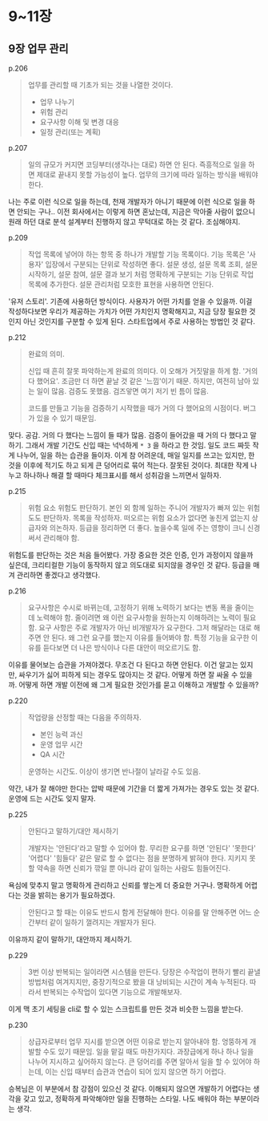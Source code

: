 # 9~11장

## 9장 업무 관리

p.206

> 업무를 관리할 때 기초가 되는 것을 나열한 것이다.
>
> - 업무 나누기
> - 위험 관리
> - 요구사항 이해 및 변경 대응
> - 일정 관리(또는 계획)

p.207

> 일의 규모가 커지면 코딩부터(생각나는 대로) 하면 안 된다. 즉흥적으로 일을 하면 제대로 끝내지 못할 가능성이 높다. 업무의 크기에 따라 일하는 방식을 배워야 한다.

나는 주로 이런 식으로 일을 하는데, 천재 개발자가 아니기 때문에 이런 식으로 일을 하면 안되는 구나.. 이전 회사에서는 이렇게 하면 혼났는데, 지금은 막아줄 사람이 없으니 원래 하던 대로 분석 설계부터 진행하지 않고 무턱대로 하는 것 같다. 조심해야지.

p.209

> 작업 목록에 넣어야 하는 항목 중 하나가 개발할 기능 목록이다. 기능 목록은 '사용자' 입장에서 구분되는 단위로 작성하면 좋다. 설문 생성, 설문 목록 조회, 설문 시작하기, 설문 참여, 설문 결과 보기 처럼 명확하게 구분되는 기능 단위로 작업 목록에 추가한다. 설문 관리처럼 모호한 표현을 사용하면 안된다.

'유저 스토리'. 기존에 사용하던 방식이다. 사용자가 어떤 가치를 얻을 수 있을까. 이걸 작성하다보면 우리가 제공하는 가치가 어떤 가치인지 명확해지고, 지금 당장 필요한 것인지 아닌 것인지를 구분할 수 있게 된다. 스타트업에서 주로 사용하는 방법인 것 같다.

p.212

> 완료의 의미.
>
> 신입 때 흔히 잘못 파악하는게 완료의 의미다. 이 오해가 거짓말을 하게 함. '거의 다 했어요'. 조금만 더 하면 끝날 것 같은 '느낌'이기 때문. 하지만, 여전히 남아 있는 일이 많음. 검증도 못했음. 검즈앟면 여기 저기 빈 틈이 많음.
>
> 코드를 만들고 기능을 검증하기 시작했을 때가 거의 다 했어요의 시점이다. 버그가 있을 수 있기 때문임.

맞다. 공감. 거의 다 했다는 느낌이 들 때가 많음. 검증이 들어갔을 때 거의 다 했다고 말하기. 그래서 개발 기간도 신입 때는 넉넉하게 `* 3` 을 하라고 한 것임. 일도 코드 짜듯 작게 나누어, 일을 하는 습관을 들이자. 이게 참 어려운데, 매일 일지를 쓰고는 있지만, 한 것을 이후에 적기도 하고 되게 큰 덩어리로 묶어 적는다. 잘못된 것이다. 최대한 작게 나누고 하나하나 해결 할 때마다 체크표시를 해서 성취감을 느끼면서 일하자.

p.215

> 위험 요소 위험도 판단하기. 본인 외 함께 일하는 주니어 개발자가 빠져 있는 위험도도 판단하자. 목록을 작성하자. 떠오르는 위험 요소가 없다면 놓친게 없는지 상급자와 의논하자. 등급을 정리하면 더 좋다. 높을수록 일에 주는 영향이 크니 신경써서 관리해야 함.

위험도를 판단하는 것은 처음 들어봤다. 가장 중요한 것은 인증, 인가 과정이지 않을까 싶은데, 크리티컬한 기능이 동작하지 않고 의도대로 되지않을 경우인 것 같다. 등급을 매겨 관리하면 좋겠다고 생각했다.

p.216

> 요구사항은 수시로 바뀌는데, 고정하기 위해 노력하기 보다는 변동 폭을 줄이는데 노력해야 함. 줄이려면 왜 이런 요구사항을 원하는지 이해하려는 노력이 필요함. 요구 사항은 주로 개발자가 아닌 비개발자가 요구한다. 그저 해달라는 대로 해주면 안 된다. 왜 그런 요구를 했는지 이유를 들어봐야 함. 특정 기능을 요구한 이유를 듣다보면 더 나은 방식이나 다른 대안이 떠오르기도 함.

이유를 물어보는 습관을 가져야겠다. 무조건 다 된다고 하면 안된다. 이건 알고는 있지만, 싸우기가 싫어 피하게 되는 경우도 많아지는 것 같다. 어떻게 하면 잘 싸울 수 있을까. 어떻게 하면 개발 이전에 왜 그게 필요한 것인가를 묻고 이해하고 개발할 수 있을까?

p.220

> 작업량을 산정할 때는 다음을 주의하자.
>
> - 본인 능력 과신
> - 운영 업무 시간
> - QA 시간
>
> 운영하는 시간도. 이상이 생기면 반나절이 날라갈 수도 있음.

약간, 내가 잘 해야만 한다는 압박 때문에 기간을 더 짧게 가져가는 경우도 있는 것 같다. 운영에 드는 시간도 잊지 말자.

p.225

> 안된다고 말하기/대안 제시하기
>
> 개발자는 '안된다'라고 말할 수 있어야 함. 무리한 요구를 하면 '안된다' '못한다' '어렵다' '힘들다' 같은 말로 할 수 없다는 점을 분명하게 밝혀야 한다. 지키지 못할 약속을 하면 신뢰가 깎일 뿐 아니라 같이 일하는 사람도 힘들어진다.

욕심에 맞추지 말고 명확하게 관리하고 신뢰를 쌓는게 더 중요한 거구나. 명확하게 어렵다는 것을 밝히는 용기가 필요하겠다.

> 안된다고 할 때는 이유도 반드시 함게 전달해야 한다. 이유를 말 안해주면 어느 순간부터 같이 일하기 껄려지는 개발자가 된다.

이유까지 같이 말하기!, 대안까지 제시하기.

p.229

> 3번 이상 반복되는 일이라면 시스템을 만든다. 당장은 수작업이 편하기 빨리 끝낼 방법처럼 여겨지지만, 중장기적으로 봤을 대 낭비되는 시간이 계속 누적된다. 따라서 반복되는 수작업이 있다면 기능으로 개발해보자.

이게 맥 초기 세팅을 cli로 할 수 있는 스크립트를 만든 것과 비슷한 느낌을 받는다.

p.230

> 상급자로부터 업무 지시를 받으면 어떤 이유로 받는지 알아내야 함. 엉뚱하게 개발할 수도 있기 때문임. 일을 맡길 때도 마찬가지다. 과장급에게 하나 하나 일을 나누어 지시하고 싶어하지 않는다. 큰 덩어리를 주면 알아서 일을 할 수 있어야 하는데, 이는 신입 때부터 습관과 연습이 되어 있지 않으면 하기 어렵다.

승복님은 이 부분에서 참 강점이 있으신 것 같다. 이해되지 않으면 개발하기 어렵다는 생각을 갖고 있고, 정확하게 파악해야만 일을 진행하는 스타일. 나도 배워야 하는 부분이라는 생각.











































